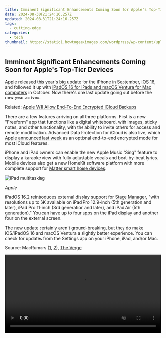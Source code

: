 ```yaml
---
title: Imminent Significant Enhancements Coming Soon for Apple's Top-Tier Devices
date: 2024-08-30T21:24:16.257Z
updated: 2024-08-31T21:24:16.257Z
tags:
  - cutting-edge
categories:
  - tech
thumbnail: https://static1.howtogeekimages.com/wordpress/wp-content/uploads/2022/11/iphone-14-pro-hero-1.jpg
---
```


## Imminent Significant Enhancements Coming Soon for Apple's Top-Tier Devices

Apple released this year's big update for the iPhone in September, [iOS 16](https://ai-vdieo-software.techidaily.com/s-best-video-editors-for-mac-pinnacle-studio-alternates/), and followed it up with [iPadOS 16 for iPads and macOS Ventura for Mac computers](https://vp-tips.techidaily.com/updated-in-2024-how-to-do-live-streaming-with-periscope/) in October. Now there's one last update going out before the new year arrives.

Related: [Apple Will Allow End-To-End Encrypted iCloud Backups](https://sim-unlock.techidaily.com/in-2024-how-to-unlock-verizon-iphone-15-by-drfone-ios/) 

 There are a few features arriving on all three platforms. First is a new "Freeform" app that functions like a digital whiteboard, with images, sticky notes, and other functionality, with the ability to invite others for access and remote modification. Advanced Data Protection for iCloud is also live, which [Apple announced last week](https://sim-unlock.techidaily.com/in-2024-how-to-unlock-verizon-iphone-15-by-drfone-ios/) as an optional end-to-end encrypted mode for most iCloud features.

 iPhone and iPad owners can enable the new Apple Music "Sing" feature to display a karaoke view with fully adjustable vocals and beat-by-beat lyrics. Mobile devices also get a new HomeKit software platform with more complete support for [Matter smart home devices](https://extra-hints.techidaily.com/new-calculating-cost-for-shooting-a-song-in-cinematic-style/).

![iPad multitasking](https://static1.howtogeekimages.com/wordpress/wp-content/uploads/2022/06/iPad-multitasking.jpg) 

_Apple_

 iPadOS 16.2 reintroduces external display support for [Stage Manager](https://youtube-lab.techidaily.com/evolutionize-your-videos-with-360-degrees-a-step-by-step-guide-for-youtube-enthusiasts-for-2024/), "with resolutions up to 6K available on iPad Pro 12.9-inch (5th generation and later), iPad Pro 11-inch (3rd generation and later), and iPad Air (5th generation)." You can have up to four apps on the iPad display and another four on the external screen.

 The new update certainly aren't ground-breaking, but they do make iOS/iPadOS 16 and macOS Ventura a slightly better experience. You can check for updates from the Settings app on your iPhone, iPad, and/or Mac.

 Source: MacRumors ([1](https://www.macrumors.com/2022/12/13/apple-releases-ios-16-2/), [2](https://www.macrumors.com/2022/12/13/apple-releases-macos-ventura-13-1/)), [The Verge](https://www.theverge.com/2022/12/13/23505098/ios-16-2-download-always-on-display-iphone-apple-music-sing-icloud-encryption)

<ins class="adsbygoogle"
     style="display:block"
     data-ad-format="autorelaxed"
     data-ad-client="ca-pub-7571918770474297"
     data-ad-slot="1223367746"></ins>



<ins class="adsbygoogle"
     style="display:block"
     data-ad-client="ca-pub-7571918770474297"
     data-ad-slot="8358498916"
     data-ad-format="auto"
     data-full-width-responsive="true"></ins>



<!-- affiliate ads begin -->
<a href="https://secure.2checkout.com/order/checkout.php?PRODS=36506229&QTY=1&AFFILIATE=108875&CART=1"><video width="100%" height="" class="rounded-t-md shadow-lg relative z-20" controls="" autoplay="" loop="" muted="" playsinline="" webkit-playinginline="">
<source type="video/mp4" src="https://aidaform.com/images/videos/aidaform-welcome-site.mp4"><source type="video/webm" src="https://aidaform.com/images/videos/aidaform-welcome-site.webm"></video></a>
<!-- affiliate ads end -->